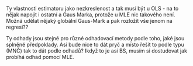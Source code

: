 Ty vlastnosti estimatoru jako nezkreslenost a tak musí být u OLS - na to nějak napojit i ostatní a Gaus Marka, protože u MLE nic takového není. Možná udělat nějaký globální Gaus-Mark a pak rozložit vše jenom na regresi??

Ty odhady jsou stejné pro různé odhadovací metody podle toho, jaké jsou splněné předpoklady. Asi bude nice to dát pryč a místo řešit to podle typu (MNČ) tak to dát podle odhadů? Ikdyž to je asi BS, musím si dostudovat jak probíhá odhad pomocí MLE.